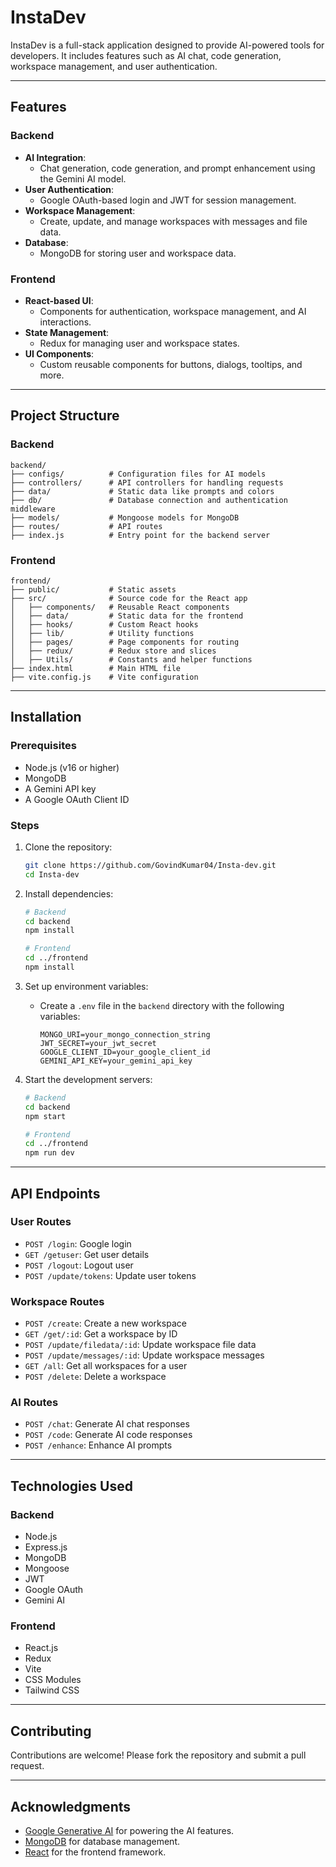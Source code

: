 # InstaDev

InstaDev is a full-stack application designed to provide AI-powered tools for developers. It includes features such as AI chat, code generation, workspace management, and user authentication.

---

## Features

### Backend
- **AI Integration**: 
  - Chat generation, code generation, and prompt enhancement using the Gemini AI model.
- **User Authentication**:
  - Google OAuth-based login and JWT for session management.
- **Workspace Management**:
  - Create, update, and manage workspaces with messages and file data.
- **Database**:
  - MongoDB for storing user and workspace data.

### Frontend
- **React-based UI**:
  - Components for authentication, workspace management, and AI interactions.
- **State Management**:
  - Redux for managing user and workspace states.
- **UI Components**:
  - Custom reusable components for buttons, dialogs, tooltips, and more.

---

## Project Structure

### Backend
```
backend/
├── configs/          # Configuration files for AI models
├── controllers/      # API controllers for handling requests
├── data/             # Static data like prompts and colors
├── db/               # Database connection and authentication middleware
├── models/           # Mongoose models for MongoDB
├── routes/           # API routes
├── index.js          # Entry point for the backend server
```

### Frontend
```
frontend/
├── public/           # Static assets
├── src/              # Source code for the React app
│   ├── components/   # Reusable React components
│   ├── data/         # Static data for the frontend
│   ├── hooks/        # Custom React hooks
│   ├── lib/          # Utility functions
│   ├── pages/        # Page components for routing
│   ├── redux/        # Redux store and slices
│   ├── Utils/        # Constants and helper functions
├── index.html        # Main HTML file
├── vite.config.js    # Vite configuration
```

---

## Installation

### Prerequisites
- Node.js (v16 or higher)
- MongoDB
- A Gemini API key
- A Google OAuth Client ID

### Steps
1. Clone the repository:
   ```bash
   git clone https://github.com/GovindKumar04/Insta-dev.git
   cd Insta-dev
   ```

2. Install dependencies:
   ```bash
   # Backend
   cd backend
   npm install

   # Frontend
   cd ../frontend
   npm install
   ```

3. Set up environment variables:
   - Create a `.env` file in the `backend` directory with the following variables:
     ```plaintext
     MONGO_URI=your_mongo_connection_string
     JWT_SECRET=your_jwt_secret
     GOOGLE_CLIENT_ID=your_google_client_id
     GEMINI_API_KEY=your_gemini_api_key
     ```

4. Start the development servers:
   ```bash
   # Backend
   cd backend
   npm start

   # Frontend
   cd ../frontend
   npm run dev
   ```

---

## API Endpoints

### User Routes
- `POST /login`: Google login
- `GET /getuser`: Get user details
- `POST /logout`: Logout user
- `POST /update/tokens`: Update user tokens

### Workspace Routes
- `POST /create`: Create a new workspace
- `GET /get/:id`: Get a workspace by ID
- `POST /update/filedata/:id`: Update workspace file data
- `POST /update/messages/:id`: Update workspace messages
- `GET /all`: Get all workspaces for a user
- `POST /delete`: Delete a workspace

### AI Routes
- `POST /chat`: Generate AI chat responses
- `POST /code`: Generate AI code responses
- `POST /enhance`: Enhance AI prompts

---

## Technologies Used

### Backend
- Node.js
- Express.js
- MongoDB
- Mongoose
- JWT
- Google OAuth
- Gemini AI

### Frontend
- React.js
- Redux
- Vite
- CSS Modules
- Tailwind CSS

---

## Contributing
Contributions are welcome! Please fork the repository and submit a pull request.

---

## Acknowledgments
- [Google Generative AI](https://ai.google/) for powering the AI features.
- [MongoDB](https://www.mongodb.com/) for database management.
- [React](https://reactjs.org/) for the frontend framework.
